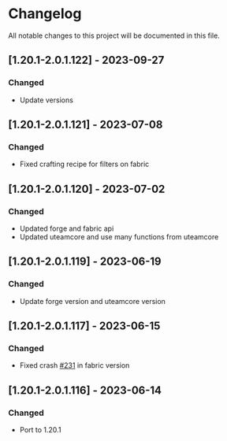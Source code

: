 # Changelog
All notable changes to this project will be documented in this file.

## [1.20.1-2.0.1.122] - 2023-09-27
### Changed
 - Update versions

## [1.20.1-2.0.1.121] - 2023-07-08
### Changed
 - Fixed crafting recipe for filters on fabric

## [1.20.1-2.0.1.120] - 2023-07-02
### Changed
 - Updated forge and fabric api
 - Updated uteamcore and use many functions from uteamcore

## [1.20.1-2.0.1.119] - 2023-06-19
### Changed
 - Update forge version and uteamcore version

## [1.20.1-2.0.1.117] - 2023-06-15
### Changed
 - Fixed crash [#231](https://github.com/MC-U-Team/Useful-Backpacks/issues/231) in fabric version

## [1.20.1-2.0.1.116] - 2023-06-14
### Changed
 - Port to 1.20.1